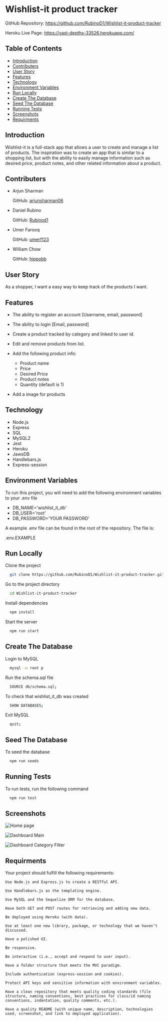 # Wishlist-it product tracker

GitHub Repository: https://github.com/RubinoD1/Wishlist-it-product-tracker

Heroku Live Page: https://vast-depths-33526.herokuapp.com/

## Table of Contents

- [Introduction](#introduction)
- [Contributers](#contributers)
- [User Story](#user-story)
- [Features](#features)
- [Technology](#technology)
- [Environment Variables](#environment-variables)
- [Run Locally](#run-locally)
- [Create The Database](#create-the-database)
- [Seed The Database](#seed-the-database)
- [Running Tests](#running-tests)
- [Screenshots](#screenshots)
- [Requirments](#requirments)

## Introduction

Wishlist-it is a full-stack app that allows a user to create and manage a list of products.
The inspiration was to create an app that is similar to a shopping list, but with the ability to easily manage information such as desired price, product notes, and other related information about a product.

## Contributers

- Arjun Sharman

  GitHub: [arjunsharman06](https://github.com/arjunsharman06)

- Daniel Rubino

  GitHub: [Rubinod1](https://github.com/RubinoD1)

- Umer Farooq

  GitHub: [umerf123](https://github.com/umerf123)

- William Chow

  GitHub: [hippobb](https://github.com/hippobb)

## User Story

As a shopper, I want a easy way to keep track of the products I want.

## Features

- The ability to register an account [Username, email, password]

- The ability to login [Email, password]

- Create a product tracked by category and linked to user id.

- Edit and remove products from list.

- Add the following product info:

  - Product name
  - Price
  - Desired Price
  - Product notes
  - Quantity (default is 1)

- Add a image for products

## Technology

- Node.js
- Express
- SQL
- MySQL2
- Jest
- Heroku
- JawsDB
- Handlebars.js
- Express-session

## Environment Variables

To run this project, you will need to add the following environment variables to your .env file

- DB_NAME='wishlist_it_db'
- DB_USER='root'
- DB_PASSWORD='YOUR PASSWORD'

A example .env file can be found in the root of the repository. The file is:

.env.EXAMPLE

## Run Locally

Clone the project

```bash
  git clone https://github.com/RubinoD1/Wishlist-it-product-tracker.git
```

Go to the project directory

```bash
  cd Wishlist-it-product-tracker
```

Install dependencies

```bash
  npm install
```

Start the server

```bash
  npm run start
```

## Create The Database

Login to MySQL

```bash
  mysql -u root p
```

Run the schema.sql file

```bash
  SOURCE db/schema.sql;
```

To check that wishlist_it_db was created

```bash
  SHOW DATABASES;
```

Exit MySQL

```bash
  quit;
```

## Seed The Database

To seed the database

```bash
  npm run seeds
```

## Running Tests

To run tests, run the following command

```bash
  npm run test
```

## Screenshots

![Home page](./public/images/Homepage.png)

![Dashboard Main](./public/images/dashboard%20main.png)

![Dashboard Category Filter](./public/images/dashboard%20category%20filter.png)

## Requirments

Your project should fulfill the following requirements:

    Use Node.js and Express.js to create a RESTful API.

    Use Handlebars.js as the templating engine.

    Use MySQL and the Sequelize ORM for the database.

    Have both GET and POST routes for retrieving and adding new data.

    Be deployed using Heroku (with data).

    Use at least one new library, package, or technology that we haven’t discussed.

    Have a polished UI.

    Be responsive.

    Be interactive (i.e., accept and respond to user input).

    Have a folder structure that meets the MVC paradigm.

    Include authentication (express-session and cookies).

    Protect API keys and sensitive information with environment variables.

    Have a clean repository that meets quality coding standards (file structure, naming conventions, best practices for class/id naming conventions, indentation, quality comments, etc.).

    Have a quality README (with unique name, description, technologies used, screenshot, and link to deployed application).
